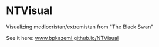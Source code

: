NTVisual
========

Visualizing mediocristan/extremistan from "The Black Swan"

See it here:
www.bpkazemi.github.io/NTVisual
